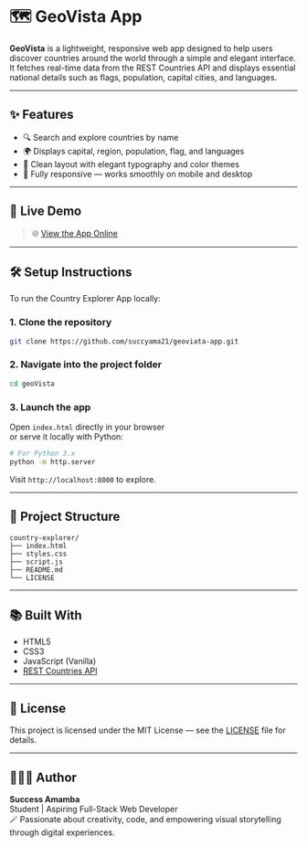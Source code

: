 # 🗺️ GeoVista App

**GeoVista** is a lightweight, responsive web app designed to help users discover countries around the world through a simple and elegant interface. It fetches real-time data from the REST Countries API and displays essential national details such as flags, population, capital cities, and languages.

---

## ✨ Features

- 🔍 Search and explore countries by name
- 🌍 Displays capital, region, population, flag, and languages
- 🧭 Clean layout with elegant typography and color themes
- 📱 Fully responsive — works smoothly on mobile and desktop

---

## 🚀 Live Demo

> 🌐 [View the App Online](https://github.com/succyama21)  

---

## 🛠️ Setup Instructions

To run the Country Explorer App locally:

### 1. Clone the repository
```bash
git clone https://github.com/succyama21/geoviata-app.git
```

### 2. Navigate into the project folder
```bash
cd geoVista
```

### 3. Launch the app
Open `index.html` directly in your browser  
or serve it locally with Python:

```bash
# For Python 3.x
python -m http.server
```

Visit `http://localhost:8000` to explore.

---

## 📁 Project Structure

```
country-explorer/
├── index.html
├── styles.css
├── script.js
├── README.md
└── LICENSE
```

---

## 📚 Built With

- HTML5
- CSS3
- JavaScript (Vanilla)
- [REST Countries API](https://restcountries.com/)

---

## 📄 License

This project is licensed under the MIT License — see the [LICENSE](LICENSE) file for details.

---

## 👩🏽‍💻 Author

**Success Amamba**  
Student | Aspiring Full-Stack Web Developer  
🪄 Passionate about creativity, code, and empowering visual storytelling through digital experiences.
